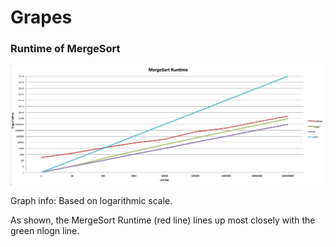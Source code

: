 # Grapes

### Runtime of MergeSort
![alt tag](https://raw.githubusercontent.com/JackieW001/Grapes/master/MergeSortRuntime.png)

Graph info:
Based on logarithmic scale.

As shown, the MergeSort Runtime (red line) lines up most closely with the green nlogn line.

